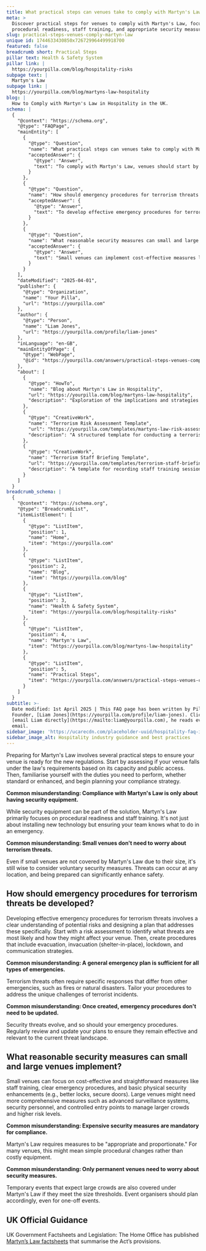 ```yaml
---
title: What practical steps can venues take to comply with Martyn's Law?
meta: >
  Discover practical steps for venues to comply with Martyn's Law, focusing on
  procedural readiness, staff training, and appropriate security measures.
slug: practical-steps-venues-comply-martyn-law
unique id: 1744633430850x726729964499918700
featured: false
breadcrumb short: Practical Steps
pillar text: Health & Safety System
pillar link: |
  https://yourpilla.com/blog/hospitality-risks
subpage text: |
  Martyn's Law
subpage link: |
  https://yourpilla.com/blog/martyns-law-hospitality
blog: |
  How to Comply with Martyn's Law in Hospitality in the UK.
schema: |
  {
    "@context": "https://schema.org",
    "@type": "FAQPage",
    "mainEntity": [
      {
        "@type": "Question",
        "name": "What practical steps can venues take to comply with Martyn's Law?",
        "acceptedAnswer": {
          "@type": "Answer",
          "text": "To comply with Martyn's Law, venues should start by assessing if they fall under the law based on capacity and public access. Understand the specific duties, whether standard or enhanced, and plan your compliance strategy. This involves more than just installing security equipment; it includes procedural readiness and staff training. Even small venues not covered by the law are advised to conduct terrorism risk assessments and staff training."
        }
      },
      {
        "@type": "Question",
        "name": "How should emergency procedures for terrorism threats be developed?",
        "acceptedAnswer": {
          "@type": "Answer",
          "text": "To develop effective emergency procedures for terrorism threats, begin with a risk assessment to understand potential threats and their impacts. Design procedures that cover evacuation, invacuation, lockdown, and communication. Emergency procedures for terrorism require specific responses and should be regularly reviewed and updated to match the evolving security landscape."
        }
      },
      {
        "@type": "Question",
        "name": "What reasonable security measures can small and large venues implement?",
        "acceptedAnswer": {
          "@type": "Answer",
          "text": "Small venues can implement cost-effective measures like staff training, clear emergency procedures, and basic physical security. Large venues may need advanced surveillance, security personnel, and controlled entry points. Martyn's Law mandates measures to be appropriate and proportionate, focusing on procedural changes rather than high costs."
        }
      }
    ],
    "dateModified": "2025-04-01",
    "publisher": {
      "@type": "Organization",
      "name": "Your Pilla",
      "url": "https://yourpilla.com"
    },
    "author": {
      "@type": "Person",
      "name": "Liam Jones",
      "url": "https://yourpilla.com/profile/liam-jones"
    },
    "inLanguage": "en-GB",
    "mainEntityOfPage": {
      "@type": "WebPage",
      "@id": "https://yourpilla.com/answers/practical-steps-venues-comply-martyn-law"
    },
    "about": [
      {
        "@type": "HowTo",
        "name": "Blog about Martyn's Law in Hospitality",
        "url": "https://yourpilla.com/blog/martyns-law-hospitality",
        "description": "Exploration of the implications and strategies for hospitality businesses under Martyn's Law, including detailed tasks for compliance."
      },
      {
        "@type": "CreativeWork",
        "name": "Terrorism Risk Assessment Template",
        "url": "https://yourpilla.com/templates/martyns-law-risk-assessment",
        "description": "A structured template for conducting a terrorism risk assessment as part of complying with Martyn's Law."
      },
      {
        "@type": "CreativeWork",
        "name": "Terrorism Staff Briefing Template",
        "url": "https://yourpilla.com/templates/terrorism-staff-briefing",
        "description": "A template for recording staff training sessions focused on terrorism threats and emergency readiness."
      }
    ]
  }
breadcrumb_schema: |
  {
    "@context": "https://schema.org",
    "@type": "BreadcrumbList",
    "itemListElement": [
      {
        "@type": "ListItem",
        "position": 1,
        "name": "Home",
        "item": "https://yourpilla.com"
      },
      {
        "@type": "ListItem",
        "position": 2,
        "name": "Blog",
        "item": "https://yourpilla.com/blog"
      },
      {
        "@type": "ListItem",
        "position": 3,
        "name": "Health & Safety System",
        "item": "https://yourpilla.com/blog/hospitality-risks"
      },
      {
        "@type": "ListItem",
        "position": 4,
        "name": "Martyn's Law",
        "item": "https://yourpilla.com/blog/martyns-law-hospitality"
      },
      {
        "@type": "ListItem",
        "position": 5,
        "name": "Practical Steps",
        "item": "https://yourpilla.com/answers/practical-steps-venues-comply-martyn-law"
      }
    ]
  }
subtitle: >-
  Date modified: 1st April 2025 | This FAQ page has been written by Pilla
  Founder, [Liam Jones](https://yourpilla.com/profile/liam-jones). Click to
  [email Liam directly](https://mailto:liam@yourpilla.com), he reads every
  email.
sidebar_image: 'https://ucarecdn.com/placeholder-uuid/hospitality-faq-image.jpg'
sidebar_image_alt: Hospitality industry guidance and best practices
---
```

Preparing for Martyn's Law involves several practical steps to ensure your venue is ready for the new regulations. Start by assessing if your venue falls under the law's requirements based on its capacity and public access. Then, familiarise yourself with the duties you need to perform, whether standard or enhanced, and begin planning your compliance strategy.

**Common misunderstanding: Compliance with Martyn's Law is only about having security equipment.**

While security equipment can be part of the solution, Martyn's Law primarily focuses on procedural readiness and staff training. It's not just about installing new technology but ensuring your team knows what to do in an emergency.

**Common misunderstanding: Small venues don't need to worry about terrorism threats.**

Even if small venues are not covered by Martyn's Law due to their size, it's still wise to consider voluntary security measures. Threats can occur at any location, and being prepared can significantly enhance safety.

## How should emergency procedures for terrorism threats be developed?

Developing effective emergency procedures for terrorism threats involves a clear understanding of potential risks and designing a plan that addresses these specifically. Start with a risk assessment to identify what threats are most likely and how they might affect your venue. Then, create procedures that include evacuation, invacuation (shelter-in-place), lockdown, and communication strategies.

**Common misunderstanding: A general emergency plan is sufficient for all types of emergencies.**

Terrorism threats often require specific responses that differ from other emergencies, such as fires or natural disasters. Tailor your procedures to address the unique challenges of terrorist incidents.

**Common misunderstanding: Once created, emergency procedures don't need to be updated.**

Security threats evolve, and so should your emergency procedures. Regularly review and update your plans to ensure they remain effective and relevant to the current threat landscape.

## What reasonable security measures can small and large venues implement?

Small venues can focus on cost-effective and straightforward measures like staff training, clear emergency procedures, and basic physical security enhancements (e.g., better locks, secure doors). Large venues might need more comprehensive measures such as advanced surveillance systems, security personnel, and controlled entry points to manage larger crowds and higher risk levels.

**Common misunderstanding: Expensive security measures are mandatory for compliance.**

Martyn's Law requires measures to be "appropriate and proportionate." For many venues, this might mean simple procedural changes rather than costly equipment.

**Common misunderstanding: Only permanent venues need to worry about security measures.**

Temporary events that expect large crowds are also covered under Martyn's Law if they meet the size thresholds. Event organisers should plan accordingly, even for one-off events.

## UK Official Guidance

UK Government Factsheets and Legislation: The Home Office has published [Martyn’s Law factsheets](https://homeofficemedia.blog.gov.uk/2023/12/06/martyns-law-factsheets/) that summarise the Act’s provisions.
